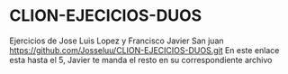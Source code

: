 # CLION-EJECICIOS-DUOS
Ejercicios de Jose Luis Lopez y Francisco Javier San juan
https://github.com/Josseluu/CLION-EJECICIOS-DUOS.git
En este enlace esta hasta el 5, Javier te manda el resto en su correspondiente archivo
